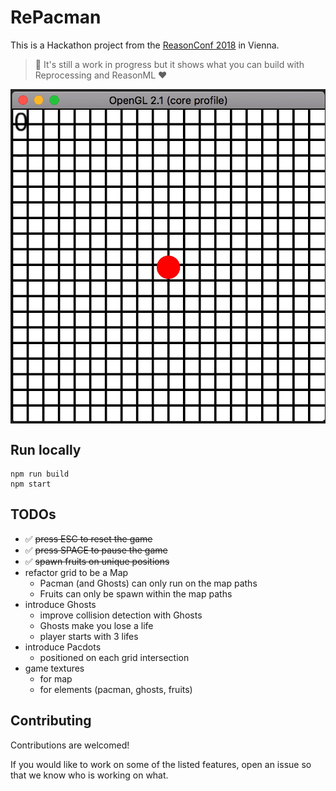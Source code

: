 # RePacman

This is a Hackathon project from the [ReasonConf 2018](https://www.reason-conf.com/) in Vienna.

> 🚧 It's still a work in progress but it shows what you can build with Reprocessing and ReasonML ❤️

<img align="center" src="./pacman_1.gif" />

## Run locally

```
npm run build
npm start
```

## TODOs

* ✅ ~~press ESC to reset the game~~
* ✅ ~~press SPACE to pause the game~~
* ✅ ~~spawn fruits on unique positions~~
* refactor grid to be a Map
  * Pacman (and Ghosts) can only run on the map paths
  * Fruits can only be spawn within the map paths
* introduce Ghosts
  * improve collision detection with Ghosts
  * Ghosts make you lose a life
  * player starts with 3 lifes
* introduce Pacdots
  * positioned on each grid intersection
* game textures
  * for map
  * for elements (pacman, ghosts, fruits)

## Contributing

Contributions are welcomed!

If you would like to work on some of the listed features, open an issue so that we know who is working on what.
